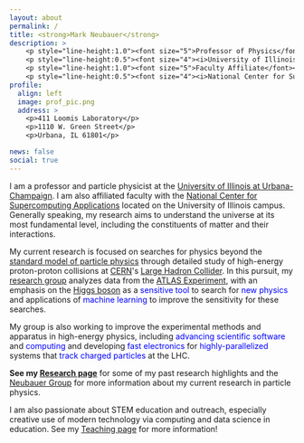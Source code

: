 ```yaml
---
layout: about
permalink: /
title: <strong>Mark Neubauer</strong>
description: >
    <p style="line-height:1.0"><font size="5">Professor of Physics</font></p>
    <p style="line-height:0.5"><font size="4"><i>University of Illinois at Urbana-Champaign</i></font></p><br>
    <p style="line-height:1.0"><font size="5">Faculty Affiliate</font></p>
    <p style="line-height:0.5"><font size="4"><i>National Center for Supercomputing Applications</i></font></p>
profile:
  align: left
  image: prof_pic.png
  address: >
    <p>411 Loomis Laboratory</p>
    <p>1110 W. Green Street</p>
    <p>Urbana, IL 61801</p>

news: false
social: true
---
```


I am a professor and particle physicist at the [University of Illinois at Urbana-Champaign](http://illinois.edu). I am also affiliated faculty with the [National Center for Supercomputing Applications](http://www.ncsa.illinois.edu) located on the University of Illinois campus. Generally speaking, my research aims to understand the universe at its most fundamental level, including the constituents of matter and their interactions.

My current research is focused on searches for physics beyond the [standard model of particle physics](https://en.wikipedia.org/wiki/Standard_Model) through detailed study of high-energy proton-proton collisions at [CERN](https://home.cern)'s [Large Hadron Collider](https://home.cern/topics/large-hadron-collider). In this pursuit, my [research group](https://msneubauer.github.io/NeubauerGroup/team) analyzes data from the [ATLAS Experiment](http://atlasexperiment.org), with an emphasis on the [Higgs boson](https://en.wikipedia.org/wiki/Higgs_boson) as a <span style="color:blue">sensitive tool</span> to search for <span style="color:blue">new physics</span> and applications of <span style="color:blue">machine learning</span> to improve the sensitivity for these searches.

My group is also working to improve the experimental methods and apparatus in high-energy physics, including <span style="color:blue">advancing scientific software</span> and <span style="color:blue">computing</span> and developing <span style="color:blue">fast electronics</span> for <span style="color:blue">highly-parallelized</span> systems that <span style="color:blue">track charged particles</span> at the LHC.

<b>See my [Research page](research)</b> for some of my past research highlights and the [Neubauer Group](https://msneubauer.github.io/NeubauerGroup) for more information about my current research in particle physics.

I am also passionate about STEM education and outreach, especially creative use of modern technology via computing and data science in education. See my [Teaching page](teaching) for more information!
